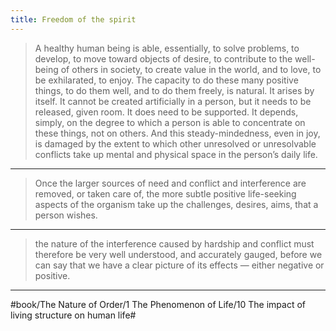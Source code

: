 ```yaml
---
title: Freedom of the spirit
---
```


> A healthy human being is able, essentially, to solve problems, to develop, to move toward objects of desire, to contribute to the well-being of others in society, to create value in the world, and to love, to be exhilarated, to enjoy. The capacity to do these many positive things, to do them well, and to do them freely, is natural. It arises by itself. It cannot be created artificially in a person, but it needs to be released, given room. It does need to be supported. It depends, simply, on the degree to which a person is able to concentrate on these things, not on others. And this steady-mindedness, even in joy, is damaged by the extent to which other unresolved or unresolvable conflicts take up mental and physical space in the person’s daily life.

---

> Once the larger sources of need and conflict and interference are removed, or taken care of, the more subtle positive life-seeking aspects of the organism take up the challenges, desires, aims, that a person wishes.

---

> the nature of the interference caused by hardship and conflict must therefore be very well understood, and accurately gauged, before we can say that we have a clear picture of its effects — either negative or positive.

---

#book/The Nature of Order/1 The Phenomenon of Life/10 The impact of living structure on human life#